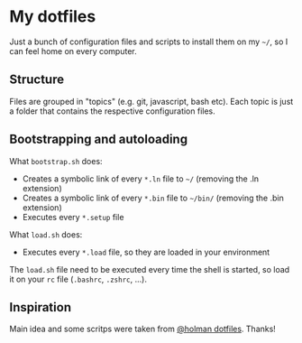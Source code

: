# My dotfiles

Just a bunch of configuration files and scripts to install them on my `~/`, so I can feel home on every computer.

## Structure

Files are grouped in "topics" (e.g. git, javascript, bash etc). Each topic is just a folder that contains the respective configuration files.

## Bootstrapping and autoloading

What `bootstrap.sh` does:

* Creates a symbolic link of every `*.ln` file to `~/` (removing the .ln extension)
* Creates a symbolic link of every `*.bin` file to `~/bin/` (removing the .bin extension)
* Executes every `*.setup` file

What `load.sh` does:

* Executes every `*.load` file, so they are loaded in your environment

The `load.sh` file need to be executed every time the shell is started, so load it on your `rc` file (`.bashrc`, `.zshrc`, ...).

## Inspiration

Main idea and some scritps were taken from [@holman dotfiles](https://github.com/holman/dotfiles). Thanks!
